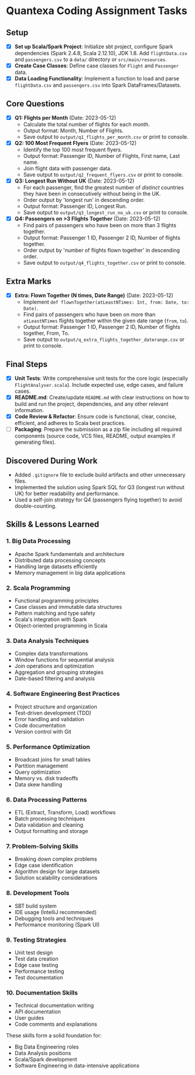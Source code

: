 # Quantexa Coding Assignment Tasks

## Setup
- [x] **Set up Scala/Spark Project**: Initialize sbt project, configure Spark dependencies (Spark 2.4.8, Scala 2.12.10), JDK 1.8. Add `flightData.csv` and `passengers.csv` to a `data/` directory or `src/main/resources`.
- [x] **Create Case Classes**: Define case classes for `Flight` and `Passenger` data.
- [x] **Data Loading Functionality**: Implement a function to load and parse `flightData.csv` and `passengers.csv` into Spark DataFrames/Datasets.

## Core Questions
- [x] **Q1: Flights per Month** (Date: 2023-05-12)
    - Calculate the total number of flights for each month.
    - Output format: Month, Number of Flights.
    - Save output to `output/q1_flights_per_month.csv` or print to console.
- [x] **Q2: 100 Most Frequent Flyers** (Date: 2023-05-12)
    - Identify the top 100 most frequent flyers.
    - Output format: Passenger ID, Number of Flights, First name, Last name.
    - Join flight data with passenger data.
    - Save output to `output/q2_frequent_flyers.csv` or print to console.
- [x] **Q3: Longest Run Without UK** (Date: 2023-05-12)
    - For each passenger, find the greatest number of *distinct* countries they have been in consecutively without being in the UK.
    - Order output by 'longest run' in descending order.
    - Output format: Passenger ID, Longest Run.
    - Save output to `output/q3_longest_run_no_uk.csv` or print to console.
- [x] **Q4: Passengers on >3 Flights Together** (Date: 2023-05-12)
    - Find pairs of passengers who have been on more than 3 flights together.
    - Output format: Passenger 1 ID, Passenger 2 ID, Number of flights together.
    - Order output by 'number of flights flown together' in descending order.
    - Save output to `output/q4_flights_together.csv` or print to console.

## Extra Marks
- [x] **Extra: Flown Together (N times, Date Range)** (Date: 2023-05-12)
    - Implement `def flownTogether(atLeastNTimes: Int, from: Date, to: Date)`.
    - Find pairs of passengers who have been on more than `atLeastNTimes` flights together within the given date range (`from`, `to`).
    - Output format: Passenger 1 ID, Passenger 2 ID, Number of flights together, From, To.
    - Save output to `output/q_extra_flights_together_daterange.csv` or print to console.

## Final Steps
- [x] **Unit Tests**: Write comprehensive unit tests for the core logic (especially `FlightAnalyser.scala`). Include expected use, edge cases, and failure cases.
- [x] **README.md**: Create/update `README.md` with clear instructions on how to build and run the project, dependencies, and any other relevant information.
- [x] **Code Review & Refactor**: Ensure code is functional, clear, concise, efficient, and adheres to Scala best practices.
- [ ] **Packaging**: Prepare the submission as a zip file including all required components (source code, VCS files, README, output examples if generating files).

## Discovered During Work
- Added `.gitignore` file to exclude build artifacts and other unnecessary files.
- Implemented the solution using Spark SQL for Q3 (longest run without UK) for better readability and performance.
- Used a self-join strategy for Q4 (passengers flying together) to avoid double-counting.

## Skills & Lessons Learned

### 1. Big Data Processing
- Apache Spark fundamentals and architecture
- Distributed data processing concepts
- Handling large datasets efficiently
- Memory management in big data applications

### 2. Scala Programming
- Functional programming principles
- Case classes and immutable data structures
- Pattern matching and type safety
- Scala's integration with Spark
- Object-oriented programming in Scala

### 3. Data Analysis Techniques
- Complex data transformations
- Window functions for sequential analysis
- Join operations and optimization
- Aggregation and grouping strategies
- Date-based filtering and analysis

### 4. Software Engineering Best Practices
- Project structure and organization
- Test-driven development (TDD)
- Error handling and validation
- Code documentation
- Version control with Git

### 5. Performance Optimization
- Broadcast joins for small tables
- Partition management
- Query optimization
- Memory vs. disk tradeoffs
- Data skew handling

### 6. Data Processing Patterns
- ETL (Extract, Transform, Load) workflows
- Batch processing techniques
- Data validation and cleaning
- Output formatting and storage

### 7. Problem-Solving Skills
- Breaking down complex problems
- Edge case identification
- Algorithm design for large datasets
- Solution scalability considerations

### 8. Development Tools
- SBT build system
- IDE usage (IntelliJ recommended)
- Debugging tools and techniques
- Performance monitoring (Spark UI)

### 9. Testing Strategies
- Unit test design
- Test data creation
- Edge case testing
- Performance testing
- Test documentation

### 10. Documentation Skills
- Technical documentation writing
- API documentation
- User guides
- Code comments and explanations

These skills form a solid foundation for:
- Big Data Engineering roles
- Data Analysis positions
- Scala/Spark development
- Software Engineering in data-intensive applications 